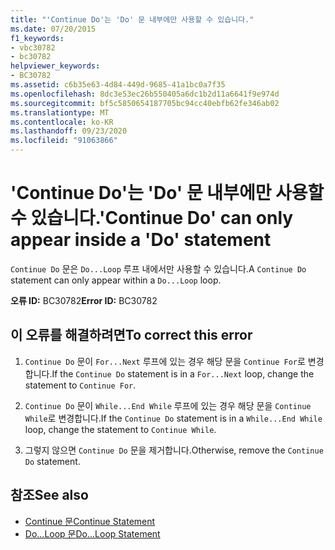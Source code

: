 ```yaml
---
title: "'Continue Do'는 'Do' 문 내부에만 사용할 수 있습니다."
ms.date: 07/20/2015
f1_keywords:
- vbc30782
- bc30782
helpviewer_keywords:
- BC30782
ms.assetid: c6b35e63-4d84-449d-9685-41a1bc0a7f35
ms.openlocfilehash: 8dc3e53ec26b550405a6dc1b2d11a6641f9e974d
ms.sourcegitcommit: bf5c5850654187705bc94cc40ebfb62fe346ab02
ms.translationtype: MT
ms.contentlocale: ko-KR
ms.lasthandoff: 09/23/2020
ms.locfileid: "91063866"
---
```

# <a name="continue-do-can-only-appear-inside-a-do-statement"></a><span data-ttu-id="4b0bb-102">'Continue Do'는 'Do' 문 내부에만 사용할 수 있습니다.</span><span class="sxs-lookup"><span data-stu-id="4b0bb-102">'Continue Do' can only appear inside a 'Do' statement</span></span>

<span data-ttu-id="4b0bb-103">`Continue Do` 문은 `Do...Loop` 루프 내에서만 사용할 수 있습니다.</span><span class="sxs-lookup"><span data-stu-id="4b0bb-103">A `Continue Do` statement can only appear within a `Do...Loop` loop.</span></span>  
  
 <span data-ttu-id="4b0bb-104">**오류 ID:** BC30782</span><span class="sxs-lookup"><span data-stu-id="4b0bb-104">**Error ID:** BC30782</span></span>  
  
## <a name="to-correct-this-error"></a><span data-ttu-id="4b0bb-105">이 오류를 해결하려면</span><span class="sxs-lookup"><span data-stu-id="4b0bb-105">To correct this error</span></span>  
  
1. <span data-ttu-id="4b0bb-106">`Continue Do` 문이 `For...Next` 루프에 있는 경우 해당 문을 `Continue For`로 변경합니다.</span><span class="sxs-lookup"><span data-stu-id="4b0bb-106">If the `Continue Do` statement is in a `For...Next` loop, change the statement to `Continue For`.</span></span>  
  
2. <span data-ttu-id="4b0bb-107">`Continue Do` 문이 `While...End While` 루프에 있는 경우 해당 문을 `Continue While`로 변경합니다.</span><span class="sxs-lookup"><span data-stu-id="4b0bb-107">If the `Continue Do` statement is in a `While...End While` loop, change the statement to `Continue While`.</span></span>  
  
3. <span data-ttu-id="4b0bb-108">그렇지 않으면 `Continue Do` 문을 제거합니다.</span><span class="sxs-lookup"><span data-stu-id="4b0bb-108">Otherwise, remove the `Continue Do` statement.</span></span>  
  
## <a name="see-also"></a><span data-ttu-id="4b0bb-109">참조</span><span class="sxs-lookup"><span data-stu-id="4b0bb-109">See also</span></span>

- [<span data-ttu-id="4b0bb-110">Continue 문</span><span class="sxs-lookup"><span data-stu-id="4b0bb-110">Continue Statement</span></span>](../language-reference/statements/continue-statement.md)
- [<span data-ttu-id="4b0bb-111">Do...Loop 문</span><span class="sxs-lookup"><span data-stu-id="4b0bb-111">Do...Loop Statement</span></span>](../language-reference/statements/do-loop-statement.md)
